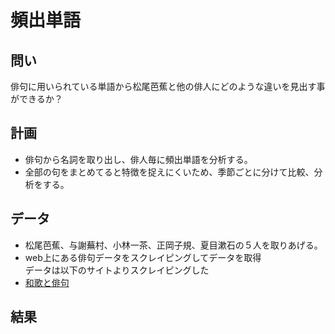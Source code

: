 # 頻出単語

## 問い
俳句に用いられている単語から松尾芭蕉と他の俳人にどのような違いを見出す事ができるか？

## 計画
- 俳句から名詞を取り出し、俳人毎に頻出単語を分析する。
- 全部の句をまとめてると特徴を捉えにくいため、季節ごとに分けて比較、分析をする。

## データ
- 松尾芭蕉、与謝蕪村、小林一茶、正岡子規、夏目漱石の５人を取りあげる。
- web上にある俳句データをスクレイピングしてデータを取得
<br>データは以下のサイトよりスクレイピングした<br>
- [和歌と俳句](http://www5c.biglobe.ne.jp/~n32e131/index.htm)

## 結果
